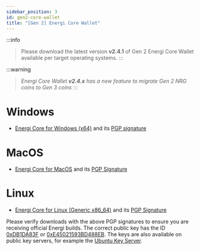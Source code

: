 ```yaml
---
sidebar_position: 3
id: gen2-core-wallet
title: "[Gen 2] Energi Core Wallet"
---
```


:::info
> Please download the latest version **v2.4.1** of Gen 2 Energi Core Wallet available per target operating systems.
:::

:::warning
> *Energi Core Wallet **v2.4.x** has a new feature to migrate Gen 2 NRG coins to Gen 3 coins*
:::

# Windows
* [Energi Core for Windows (x64)](https://s3-us-west-2.amazonaws.com/download.energi.software/releases/energi/v2.4.1/energicore-2.4.1-win64-setup.exe) and its [PGP signature](https://s3-us-west-2.amazonaws.com/download.energi.software/releases/energi/v2.4.1/energicore-2.4.1-win64-setup.exe.sig)

# MacOS
* [Energi Core for MacOS](https://s3-us-west-2.amazonaws.com/download.energi.software/releases/energi/v2.4.1/energicore-2.4.1-macos.dmg) and its [PGP Signature](https://s3-us-west-2.amazonaws.com/download.energi.software/releases/energi/v2.4.1/energicore-2.4.1-macos.dmg.sig)

# Linux
* [Energi Core for Linux (Generic x86_64)](https://s3-us-west-2.amazonaws.com/download.energi.software/releases/energi/v2.4.1/energicore-2.4.1-linux.tar.gz) and its [PGP Signature](https://s3-us-west-2.amazonaws.com/download.energi.software/releases/energi/v2.4.1/energicore-2.4.1-linux.tar.gz.sig)

Please verify downloads with the above PGP signatures to ensure you are receiving official Energi builds. The correct public key has the ID [0xDB1DA83F](https://s3-us-west-2.amazonaws.com/download.energi.software/DB1DA83F.asc) or [0xE45021593BD488EB](https://s3-us-west-2.amazonaws.com/download.energi.software/E45021593BD488EB.asc). The keys are also available on public key servers, for example the [Ubuntu Key Server](https://keyserver.ubuntu.com/pks/lookup?op=get&search=0xF5047BCFDB1DA83F).
